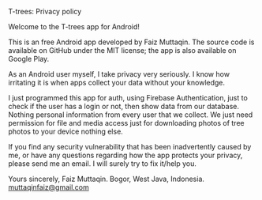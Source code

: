 T-trees: Privacy policy

Welcome to the T-trees app for Android!

This is an free Android app developed by Faiz Muttaqin. The source code is available on GitHub under the MIT license; the app is also available on Google Play.

As an Android user myself, I take privacy very seriously. I know how irritating it is when apps collect your data without your knowledge.

I just programmed this app for auth, using Firebase Authentication, just to check if the user has a login or not, then show data from our database. Nothing personal information from every user that we collect. We just need permission for file and media access just for downloading photos of tree photos to your device nothing else.

If you find any security vulnerability that has been inadvertently caused by me, or have any questions regarding how the app protects your privacy, please send me an email. I will surely try to fix it/help you.


Yours sincerely,
Faiz Muttaqin.
Bogor, West Java, Indonesia.
muttaqinfaiz@gmail.com
